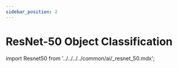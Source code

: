 ```yaml
---
sidebar_position: 2
---
```


# ResNet-50 Object Classification

import Resnet50 from '../../../../common/ai/\_resnet_50.mdx';

<Resnet50 />
